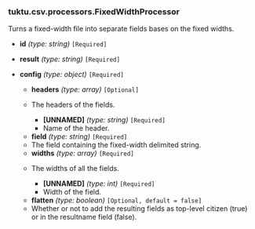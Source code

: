 ### tuktu.csv.processors.FixedWidthProcessor
Turns a fixed-width file into separate fields bases on the fixed widths.

  * **id** *(type: string)* `[Required]`

  * **result** *(type: string)* `[Required]`

  * **config** *(type: object)* `[Required]`

    * **headers** *(type: array)* `[Optional]`
    - The headers of the fields.

      * **[UNNAMED]** *(type: string)* `[Required]`
      - Name of the header.

    * **field** *(type: string)* `[Required]`
    - The field containing the fixed-width delimited string.

    * **widths** *(type: array)* `[Required]`
    - The widths of all the fields.

      * **[UNNAMED]** *(type: int)* `[Required]`
      - Width of the field.

    * **flatten** *(type: boolean)* `[Optional, default = false]`
    - Whether or not to add the resulting fields as top-level citizen (true) or in the resultname field (false).

